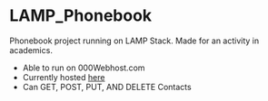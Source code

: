 # LAMP_Phonebook
Phonebook project running on LAMP Stack. Made for an activity in academics.
- Able to run on 000Webhost.com
- Currently hosted [here](https://2020251-phonebook.000webhostapp.com/)
- Can GET, POST, PUT, AND DELETE Contacts
